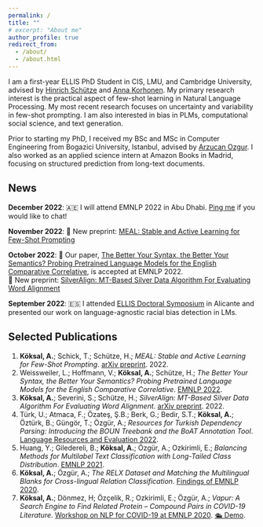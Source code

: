 ```yaml
---
permalink: /
title: ""
# excerpt: "About me"
author_profile: true
redirect_from: 
  - /about/
  - /about.html
---
```

I am a first-year ELLIS PhD Student in CIS, LMU, and Cambridge University, advised by [Hinrich Schütze](https://www.cis.uni-muenchen.de/schuetze/) and [Anna Korhonen](https://www.cl.cam.ac.uk/~alk23/). My primary research interest is the practical aspect of few-shot learning in Natural Language Processing. My most recent research focuses on uncertainty and variability in few-shot prompting. I am also interested in bias in PLMs, computational social science, and text generation.

Prior to starting my PhD, I received my BSc and MSc in Computer Engineering from Bogazici University, Istanbul, advised by [Arzucan Ozgur](https://www.cmpe.boun.edu.tr/~ozgur/). I also worked as an applied science intern at Amazon Books in Madrid, focusing on structured prediction from long-text documents.

News
------
**December 2022**: 🇦🇪 I will attend EMNLP 2022 in Abu Dhabi. [Ping me](https://www.twitter.com/alkksl) if you would like to chat!

**November 2022**: 📃 New preprint: [MEAL: Stable and Active Learning for Few-Shot Prompting
](https://arxiv.org/abs/2211.08358)

**October 2022**: 📝 Our paper, [The Better Your Syntax, the Better Your Semantics? Probing Pretrained Language Models for the English Comparative Correlative](https://arxiv.org/abs/2210.13181), is accepted at EMNLP 2022.<br>
📃 New preprint: [SilverAlign: MT-Based Silver Data Algorithm For Evaluating Word Alignment](https://arxiv.org/abs/2210.06207)

**September 2022**: 🇪🇸 I attended [ELLIS Doctoral Symposium](https://ellisalicante.org/eds2022/) in Alicante and presented our work on language-agnostic racial bias detection in LMs.

Selected Publications
------
1. **Köksal, A.**; Schick, T.; Schütze, H.; *MEAL: Stable and Active Learning for Few-Shot Prompting*. [arXiv preprint](https://arxiv.org/abs/2211.08358). 2022.
2. Weissweiler, L.; Hoffmann, V.; **Köksal, A.**; Schütze, H.; *The Better Your Syntax, the Better Your Semantics? Probing Pretrained Language Models for the English Comparative Correlative*. [EMNLP 2022](https://arxiv.org/abs/2210.13181).
3. **Köksal, A.**; Severini, S.; Schütze, H.; *SilverAlign: MT-Based Silver Data Algorithm For Evaluating Word Alignment*. [arXiv preprint](https://arxiv.org/abs/2210.06207). 2022.
4. Türk, U.; Atmaca, F.; Özateş, Ş.B.; Berk, G.; Bedir, S.T.; **Köksal, A.**; Öztürk, B.; Güngör, T.; Özgür, A.; *Resources for Turkish Dependency Parsing: Introducing the BOUN Treebank and the BoAT Annotation Tool*. [Language Resources and Evaluation 2022](https://link.springer.com/article/10.1007/s10579-021-09558-0).
5. Huang, Y.; Giledereli, B.; **Köksal, A.**; Özgür, A.; Ozkirimli, E.; *Balancing Methods for Multilabel Text Classification with Long-Tailed Class Distribution*. [EMNLP 2021](https://aclanthology.org/2021.emnlp-main.643/).
6. **Köksal, A.**; Özgür, A.; *The RELX Dataset and Matching the Multilingual Blanks for Cross-lingual Relation Classification*. [Findings of EMNLP 2020](https://aclanthology.org/2020.findings-emnlp.32/).
7. **Köksal, A.**; Dönmez, H; Özçelik, R.; Ozkirimli, E.; Özgür, A.; *Vapur: A Search Engine to Find Related Protein – Compound Pairs in COVID-19 Literature*. [Workshop on NLP for COVID-19 at EMNLP 2020](https://aclanthology.org/2020.nlpcovid19-2.21/). [🛳 Demo](https://tabilab.cmpe.boun.edu.tr/vapur/).
